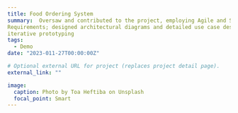 ```yaml
---
title: Food Ordering System
summary:  Oversaw and contributed to the project, employing Agile and Scrum techniques; managed comprehensive documentation including Software Requirements Specification (SRS), Functional Requirements (FRS), and Non-Functional
Requirements; designed architectural diagrams and detailed use case descriptions; emphasized on unit testing and
iterative prototyping
tags:
  - Demo
date: "2023-011-27T00:00:00Z"

# Optional external URL for project (replaces project detail page).
external_link: ""

image:
  caption: Photo by Toa Heftiba on Unsplash
  focal_point: Smart
---
```

